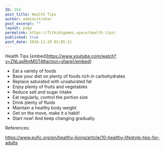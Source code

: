 ```yaml
---
ID: 254
post_title: Health Tips
author: administrator
post_excerpt: ""
layout: page
permalink: https://fitkidsgames.space/health-tips/
published: true
post_date: 2018-11-29 03:05:21
---
```

Health Tips
                                                               [embed]https://www.youtube.com/watch?v=ZNLqpRmMGT4#action=share[/embed]
<ul>
 	<li>Eat a variety of foods</li>
 	<li>Base your diet on plenty of foods rich in carbohydrates</li>
 	<li>Replace saturated with unsaturated fat</li>
 	<li>Enjoy plenty of fruits and vegetables</li>
 	<li>Reduce salt and sugar intake</li>
 	<li>Eat regularly, control the portion size</li>
 	<li>Drink plenty of fluids</li>
 	<li>Maintain a healthy body weight</li>
 	<li>Get on the move, make it a habit!</li>
 	<li>Start now! And keep changing gradually.</li>
</ul>
References:

<a href="https://www.eufic.org/en/healthy-living/article/10-healthy-lifestyle-tips-for-adults">https://www.eufic.org/en/healthy-living/article/10-healthy-lifestyle-tips-for-adults</a>